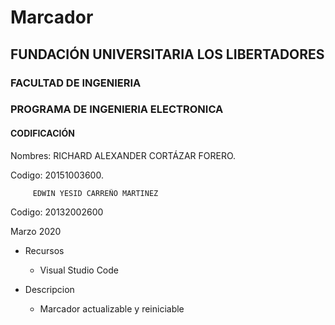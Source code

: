 # Marcador

## FUNDACIÓN UNIVERSITARIA LOS LIBERTADORES

### FACULTAD DE INGENIERIA

### PROGRAMA DE INGENIERIA ELECTRONICA

#### CODIFICACIÓN

Nombres: RICHARD ALEXANDER CORTÁZAR FORERO.

Codigo: 20151003600.

         EDWIN YESID CARREÑO MARTINEZ

Codigo: 20132002600

Marzo 2020

- Recursos

  - Visual Studio Code

- Descripcion
  - Marcador actualizable y reiniciable

